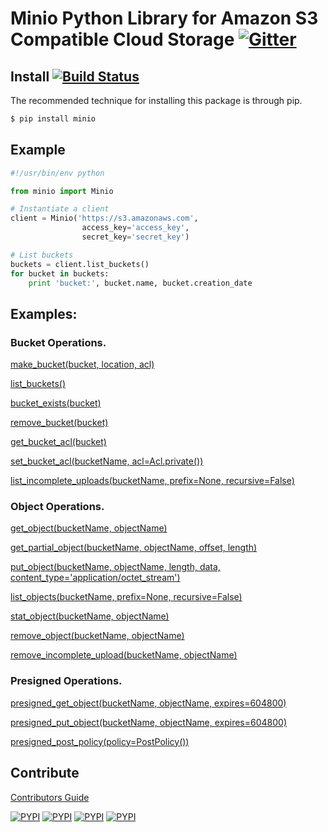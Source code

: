 # Minio Python Library for Amazon S3 Compatible Cloud Storage [![Gitter](https://badges.gitter.im/Join%20Chat.svg)](https://gitter.im/minio/minio?utm_source=badge&utm_medium=badge&utm_campaign=pr-badge&utm_content=badge)

## Install [![Build Status](https://travis-ci.org/minio/minio-py.svg)](https://travis-ci.org/minio/minio-py)

The recommended technique for installing this package is through pip.

```sh
$ pip install minio
```

## Example

```python
#!/usr/bin/env python

from minio import Minio

# Instantiate a client
client = Minio('https://s3.amazonaws.com',
                access_key='access_key',
                secret_key='secret_key')

# List buckets
buckets = client.list_buckets()
for bucket in buckets:
    print 'bucket:', bucket.name, bucket.creation_date

```

## Examples:

### Bucket Operations.

[make_bucket(bucket, location, acl)](examples/make_bucket.py)

[list_buckets()](examples/list_buckets.py)

[bucket_exists(bucket)](examples/bucket_exists.py)

[remove_bucket(bucket)](examples/remove_bucket.py)

[get_bucket_acl(bucket)](examples/bucket_acl.py)

[set_bucket_acl(bucketName, acl=Acl.private())](examples/bucket_acl.py)

[list_incomplete_uploads(bucketName, prefix=None, recursive=False)](examples/list_incomplete_uploads.py)

### Object Operations.

[get_object(bucketName, objectName)](examples/get_object.py)

[get_partial_object(bucketName, objectName, offset, length)](examples/get_partial_object.py)

[put_object(bucketName, objectName, length, data, content_type='application/octet_stream')](examples/put_object.py)

[list_objects(bucketName, prefix=None, recursive=False)](examples/list_objects.py)

[stat_object(bucketName, objectName)](examples/stat_object.py)

[remove_object(bucketName, objectName)](examples/remove_object.py)

[remove_incomplete_upload(bucketName, objectName)](examples/remove_incomplete_upload.py)

### Presigned Operations.

[presigned_get_object(bucketName, objectName, expires=604800)](examples/presigned_get_object.py)

[presigned_put_object(bucketName, objectName, expires=604800)](examples/presigned_put_object.py)

[presigned_post_policy(policy=PostPolicy())](examples/presigned_post_policy.py)

## Contribute

[Contributors Guide](./CONTRIBUTING.md)

[![PYPI](https://img.shields.io/pypi/v/minio.svg)](https://pypi.python.org/pypi/minio)
[![PYPI](https://img.shields.io/pypi/l/minio.svg)](https://pypi.python.org/pypi/minio)
[![PYPI](https://img.shields.io/pypi/pyversions/minio.svg)](https://pypi.python.org/pypi/minio)
[![PYPI](https://img.shields.io/pypi/dm/minio.svg)](https://pypi.python.org/pypi/minio)
